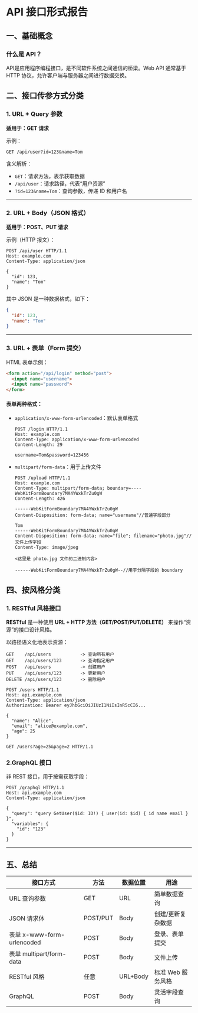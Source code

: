 # API 接口形式报告

## 一、基础概念

### 什么是 API？

API是应用程序编程接口，是不同软件系统之间通信的桥梁。Web API 通常基于 HTTP 协议，允许客户端与服务器之间进行数据交换。

## 二、接口传参方式分类

### 1. URL + Query 参数

**适用于：GET 请求**

示例：

```
GET /api/user?id=123&name=Tom
```

含义解析：

- `GET`：请求方法，表示获取数据
- `/api/user`：请求路径，代表“用户资源”
- `?id=123&name=Tom`：查询参数，传递 ID 和用户名

------

### 2. URL + Body（JSON 格式）

**适用于：POST、PUT 请求**

示例（HTTP 报文）：

```
POST /api/user HTTP/1.1
Host: example.com
Content-Type: application/json

{
  "id": 123,
  "name": "Tom"
}
```

其中 JSON 是一种数据格式，如下：

```json
{
  "id": 123,
  "name": "Tom"
}
```

------

### 3. URL + 表单（Form 提交）

HTML 表单示例：

```html
<form action="/api/login" method="post">
  <input name="username">
  <input name="password">
</form>
```

#### 表单两种格式：

- `application/x-www-form-urlencoded`：默认表单格式

  ```
  POST /login HTTP/1.1
  Host: example.com
  Content-Type: application/x-www-form-urlencoded
  Content-Length: 29
  
  username=Tom&password=123456
  ```

- `multipart/form-data`：用于上传文件

  ```
  POST /upload HTTP/1.1
  Host: example.com
  Content-Type: multipart/form-data; boundary=----WebKitFormBoundary7MA4YWxkTrZu0gW
  Content-Length: 426
  
  ------WebKitFormBoundary7MA4YWxkTrZu0gW
  Content-Disposition: form-data; name="username"//普通字段部分
  
  Tom
  ------WebKitFormBoundary7MA4YWxkTrZu0gW
  Content-Disposition: form-data; name="file"; filename="photo.jpg"//文件上传字段
  Content-Type: image/jpeg
  
  <这里是 photo.jpg 文件的二进制内容>
  
  ------WebKitFormBoundary7MA4YWxkTrZu0gW--//用于分隔字段的 boundary
  ```

## 四、按风格分类

### 1. RESTful 风格接口

**RESTful** 是一种使用 **URL + HTTP 方法（GET/POST/PUT/DELETE）** 来操作“资源”的接口设计风格。

以路径语义化地表示资源：

```
GET    /api/users           -> 查询所有用户
GET    /api/users/123       -> 查询指定用户
POST   /api/users           -> 创建用户
PUT    /api/users/123       -> 更新用户
DELETE /api/users/123       -> 删除用户
```

```
POST /users HTTP/1.1
Host: api.example.com
Content-Type: application/json
Authorization: Bearer eyJhbGciOiJIUzI1NiIsInR5cCI6...

{
  "name": "Alice",
  "email": "alice@example.com",
  "age": 25
}
```

```
GET /users?age=25&page=2 HTTP/1.1
```



### 2.GraphQL 接口

非 REST 接口，用于按需获取字段：

```http
POST /graphql HTTP/1.1
Host: api.example.com
Content-Type: application/json

{
  "query": "query GetUser($id: ID!) { user(id: $id) { id name email } }",
  "variables": {
    "id": "123"
  }
}

```

------

## 五、总结

| 接口方式                   | 方法     | 数据位置 | 用途              |
| -------------------------- | -------- | -------- | ----------------- |
| URL 查询参数               | GET      | URL      | 简单数据查询      |
| JSON 请求体                | POST/PUT | Body     | 创建/更新复杂数据 |
| 表单 x-www-form-urlencoded | POST     | Body     | 登录、表单提交    |
| 表单 multipart/form-data   | POST     | Body     | 文件上传          |
| RESTful 风格               | 任意     | URL+Body | 标准 Web 服务风格 |
| GraphQL                    | POST     | Body     | 灵活字段查询      |

